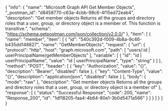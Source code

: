 {
  "info": {
    "name": "Microsoft Graph API Get Member Objects",
    "_postman_id": "d8458770-c63a-4cbb-98c6-4f15ed72eab4",
    "description": "Get member objects Returns all the groups and directory roles that a user, group, or directory object is a member of. This function is transitive.",
    "schema": "https://schema.getpostman.com/json/collection/v2.0.0/"
  },
  "item": [
    {
      "name": "member",
      "item": [
        {
          "id": "540c392d-f009-4b8a-9c46-b435dd148827",
          "name": "GetMemberObjects",
          "request": {
            "url": {
              "protocol": "http",
              "host": "graph.microsoft.com",
              "path": [
                "users/:id | userPrincipalName/getMemberObjects"
              ],
              "variable": [
                {
                  "id": "id | userPrincipalName",
                  "value": "id | userPrincipalName",
                  "type": "string"
                }
              ]
            },
            "method": "POST",
            "header": [
              {
                "key": "Authorization",
                "value": "{}",
                "description": "Bearer",
                "disabled": false
              },
              {
                "key": "Content-Type",
                "value": "{}",
                "description": "application/json",
                "disabled": false
              }
            ],
            "body": {
              "mode": "raw"
            },
            "description": "Get member objects Returns all the groups and directory roles that a user, group, or directory object is a member of"
          },
          "response": [
            {
              "status": "Successful Response",
              "code": 200,
              "name": "Response_200",
              "id": "1df18205-faa4-4b64-80e1-3b0d5471a566"
            }
          ]
        }
      ]
    }
  ]
}